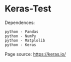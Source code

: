 # Keras-Test



Dependences:

    python - Pandas
    python - NumPy
    python - Matplolib
    python - Keras



Page source:
    https://keras.io/
